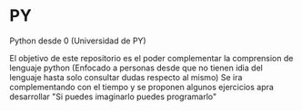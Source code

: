 # PY
Python desde 0 (Universidad de PY)

El objetivo de este repositorio es el poder complementar la comprension de lenguaje python (Enfocado a personas desde que no tienen idia del lenguaje hasta solo consultar 
dudas respecto al mismo) Se ira complementando con el tiempo y se proponen algunos ejercicios apra desarrollar "Si puedes imaginarlo puedes programarlo"

